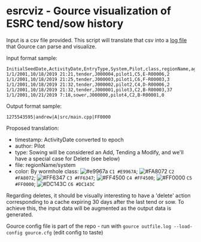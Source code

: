 # esrcviz - Gource visualization of ESRC tend/sow history

Input is a csv file provided.  This script will translate that csv into a [log file](https://github.com/acaudwell/Gource/wiki/Custom-Log-Format) that Gource can parse and visualize.

Input format sample:
```csv
InitialSeedDate,ActivityDate,EntryType,System,Pilot,class,regionName,age
1/1/2001,10/18/2019 21:21,tender,J000004,pilot1,C5,E-R00006,2
1/1/2001,10/18/2019 21:25,tender,J000003,pilot1,C6,F-R00003,3
1/1/2001,10/18/2019 21:32,tender,J000002,pilot2,C4,D-R00006,2
1/1/2001,10/18/2019 21:32,tender,J000001,pilot3,C2,B-R00003,37
1/1/2001,10/21/2019 7:18,sower,J000000,pilot4,C2,B-R00001,0
```

Output format sample:

```csv
1275543595|andrew|A|src/main.cpp|FF0000
```

Proposed translation:
* timestamp: ActivityDate converted to epoch
* author: Pilot
* type: Sowing will be considered an Add, Tending a Modify, and we'll have a special case for Delete (see below)
* file: regionName/system
* color: By wormhole class: ![#e9967a](https://placehold.it/15/e9967a/000000?text=+) `C1 #E9967A`; ![#FA8072](https://placehold.it/15/FA8072/000000?text=+) `C2 #FA8072`; ![#FF6347](https://placehold.it/15/FF6347/000000?text=+) `C3 #FF6347`; ![#FF4500](https://placehold.it/15/FF4500/000000?text=+) `C4 #FF4500`; ![#FF0000](https://placehold.it/15/FF0000/000000?text=+) `C5 #FF0000`; ![#DC143C](https://placehold.it/15/DC143C/000000?text=+) `C6 #DC143C`

Regarding deletes, it should be visually interesting to have a 'delete' action corresponding to a cache expiring 30 days after the last tend or sow.  To achieve this, the input data will be augmented as the output data is generated.

Gource config file is part of the repo - run with ```gource outfile.log --load-config gource.cfg``` (edit config to taste)
